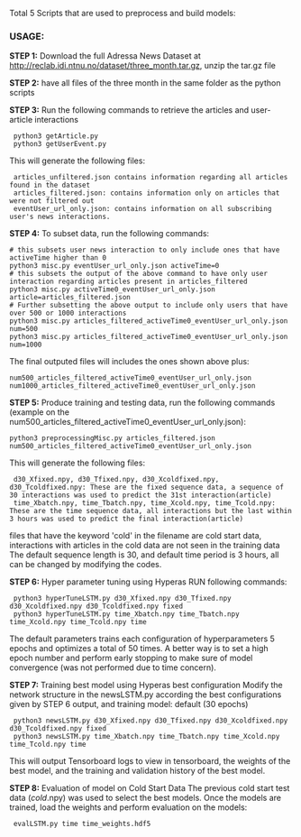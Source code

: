 Total 5 Scripts that are used to preprocess and build models:

### USAGE:
**STEP 1:** Download the full Adressa News Dataset at http://reclab.idi.ntnu.no/dataset/three_month.tar.gz, unzip the tar.gz file


**STEP 2:** have all files of the three month in the same folder as the python scripts


**STEP 3:** Run the following commands to retrieve the articles and user-article interactions

     python3 getArticle.py 
     python3 getUserEvent.py

This will generate the following files:

     articles_unfiltered.json contains information regarding all articles found in the dataset
     articles_filtered.json: contains information only on articles that were not filtered out
     eventUser_url_only.json: contains information on all subscribing user's news interactions.


**STEP 4:** To subset data, run the following commands:

    # this subsets user news interaction to only include ones that have activeTime higher than 0	
    python3 misc.py eventUser_url_only.json activeTime=0
    # this subsets the output of the above command to have only user interaction regarding articles present in articles_filtered
    python3 misc.py activeTime0_eventUser_url_only.json article=articles_filtered.json
    # Further subsetting the above output to include only users that have over 500 or 1000 interactions
    python3 misc.py articles_filtered_activeTime0_eventUser_url_only.json num=500
    python3 misc.py articles_filtered_activeTime0_eventUser_url_only.json num=1000 

The final outputed files will includes the ones shown above plus:

    num500_articles_filtered_activeTime0_eventUser_url_only.json
    num1000_articles_filtered_activeTime0_eventUser_url_only.json


**STEP 5:** Produce training and testing data, run the following commands (example on the num500_articles_filtered_activeTime0_eventUser_url_only.json):

    python3 preprocessingMisc.py articles_filtered.json num500_articles_filtered_activeTime0_eventUser_url_only.json 

This will generate the following files:

     d30_Xfixed.npy, d30_Tfixed.npy, d30_Xcoldfixed.npy, d30_Tcoldfixed.npy: These are the fixed sequence data, a sequence of 30 interactions was used to predict the 31st interaction(article)
     time_Xbatch.npy, time_Tbatch.npy, time_Xcold.npy, time_Tcold.npy: These are the time sequence data, all interactions but the last within 3 hours was used to predict the final interaction(article) 

files that have the keyword 'cold' in the filename are cold start data, interactions with articles in the cold data are not seen in the training data
The default sequence length is 30, and default time period is 3 hours, all can be changed by modifying the codes.


**STEP 6:** Hyper parameter tuning using Hyperas
RUN following commands:

     python3 hyperTuneLSTM.py d30_Xfixed.npy d30_Tfixed.npy d30_Xcoldfixed.npy d30_Tcoldfixed.npy fixed
     python3 hyperTuneLSTM.py time_Xbatch.npy time_Tbatch.npy time_Xcold.npy time_Tcold.npy time 
     
The default parameters trains each configuration of hyperparameters 5 epochs and optimizes a total of 50 times.
A better way is to set a high epoch number and perform early stopping to make sure of model convergence (was not performed due to time concern).


**STEP 7:** Training best model using Hyperas best configuration
Modify the network structure in the newsLSTM.py according the best configurations given by STEP 6 output, and training model: default (30 epochs)

     python3 newsLSTM.py d30_Xfixed.npy d30_Tfixed.npy d30_Xcoldfixed.npy d30_Tcoldfixed.npy fixed
     python3 newsLSTM.py time_Xbatch.npy time_Tbatch.npy time_Xcold.npy time_Tcold.npy time

This will output Tensorboard logs to view in tensorboard, the weights of the best model, and the training and validation history of the best model.


**STEP 8:** Evaluation of model on Cold Start Data
The previous cold start test data (*cold*.npy) was used to select the best models. Once the models are trained, load the weights and perform evaluation on the models:

     evalLSTM.py time time_weights.hdf5
